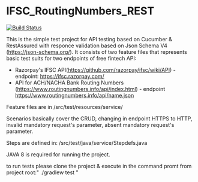 # IFSC_RoutingNumbers_REST


[![Build Status](https://travis-ci.org/HraivoronskyiDmytro/IFSC_RoutingNumbers_REST.png)](https://travis-ci.org/HraivoronskyiDmytro/IFSC_RoutingNumbers_REST)


This is the simple test project for API testing based on Cucumber & RestAssured with responce validation based on Json Schema V4 (https://json-schema.org/).
It consists of two feature files that represents basic test suits for two endpoints of free fintech API:
 - Razorpay's IFSC API(https://github.com/razorpay/ifsc/wiki/API) - endpoint: https://ifsc.razorpay.com/ 
 - API for ACH/NACHA Bank Routing Numbers (https://www.routingnumbers.info/api/index.html) - endpoint https://www.routingnumbers.info/api/name.json
 
 Feature files are in /src/test/resources/service/
 
Scenarios basically cover the CRUD, changing in endpoint HTTPS to HTTP, invalid mandatory request's parameter, absent mandatory request's parameter.

Steps are defined in: /src/test/java/service/Stepdefs.java

JAVA 8 is required for running the project.

to run tests please clone the project & execute in the command promt from project root:" ./gradlew test "
